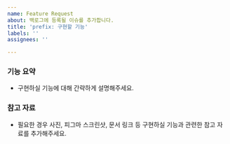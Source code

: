 ```yaml
---
name: Feature Request
about: 백로그에 등록될 이슈를 추가합니다.
title: 'prefix: 구현할 기능'
labels: ''
assignees: ''

---
```


### 기능 요약
- 구현하실 기능에 대해 간략하게 설명해주세요.

### 참고 자료
- 필요한 경우 사진, 피그마 스크린샷, 문서 링크 등 구현하실 기능과 관련한 참고 자료를 추가해주세요.
